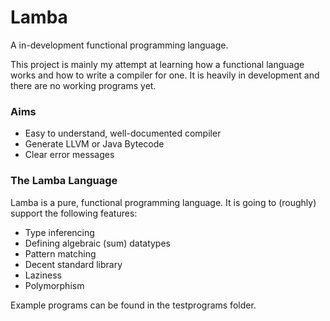 # Lamba

A in-development functional programming language.

This project is mainly my attempt at learning how a functional language works and how to write a compiler for one. It is heavily in development and there are no working programs yet.

### Aims

* Easy to understand, well-documented compiler
* Generate LLVM or Java Bytecode
* Clear error messages

### The Lamba Language

Lamba is a pure, functional programming language. It is going to (roughly) support the following features:

* Type inferencing
* Defining algebraic (sum) datatypes
* Pattern matching
* Decent standard library
* Laziness
* Polymorphism

Example programs can be found in the testprograms folder.